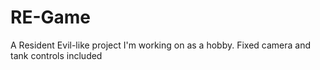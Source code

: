 # RE-Game
A Resident Evil-like project I'm working on as a hobby. Fixed camera and tank controls included

